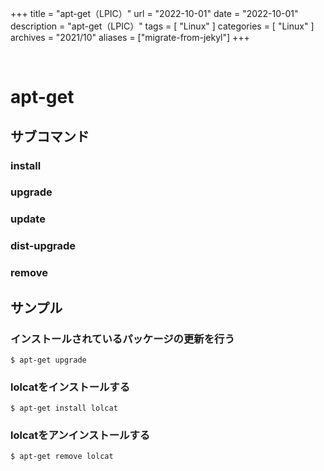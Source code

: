 +++
title = "apt-get（LPIC）"
url = "2022-10-01"
date = "2022-10-01"
description = "apt-get（LPIC）"
tags = [
  "Linux"
]
categories = [
  "Linux"
]
archives = "2021/10"
aliases = ["migrate-from-jekyl"]
+++

<br>

# apt-get

## サブコマンド

### install

### upgrade

### update

### dist-upgrade

### remove


## サンプル

### インストールされているパッケージの更新を行う

```
$ apt-get upgrade
```

### lolcatをインストールする

```
$ apt-get install lolcat
```

### lolcatをアンインストールする

```
$ apt-get remove lolcat
```
